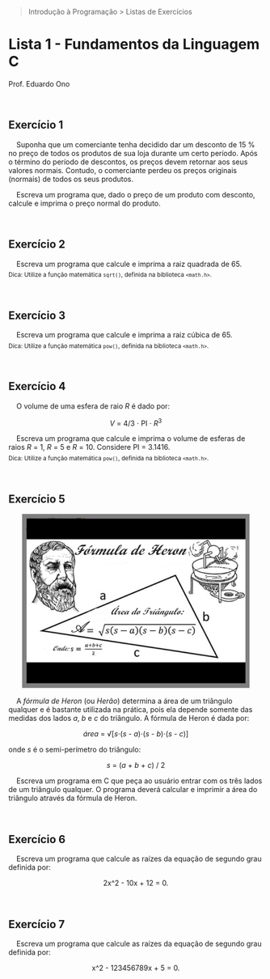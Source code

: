 > Introdução à Programação > Listas de Exercícios

# Lista 1 - Fundamentos da Linguagem C

Prof. Eduardo Ono

<br>

## Exercício 1

&nbsp;&nbsp;&nbsp;&nbsp;Suponha que um comerciante tenha decidido dar um desconto de 15 % no preço de todos os produtos de sua loja durante um certo período. Após o término do período de descontos, os preços devem retornar aos seus valores normais. Contudo, o comerciante perdeu os preços originais (normais) de todos os seus produtos.

&nbsp;&nbsp;&nbsp;&nbsp;Escreva um programa que, dado o preço de um produto com desconto, calcule e imprima o preço normal do produto.

<br>

## Exercício 2

&nbsp;&nbsp;&nbsp;&nbsp;Escreva um programa que calcule e imprima a raiz quadrada de 65.<br><sub>Dica: Utilize a função matemática `sqrt()`, definida na biblioteca `<math.h>`.</sub>

<br>

## Exercício 3

&nbsp;&nbsp;&nbsp;&nbsp;Escreva um programa que calcule e imprima a raiz cúbica de 65.<br><sub>Dica: Utilize a função matemática `pow()`, definida na biblioteca `<math.h>`.</sub>

<br>

## Exercício 4

&nbsp;&nbsp;&nbsp;&nbsp;O volume de uma esfera de raio _R_ é dado por:

<p align="center">
 <em>V</em> = 4/3 &sdot; PI &sdot; <em>R</em><sup>3</sup>
</p>
 
 &nbsp;&nbsp;&nbsp;&nbsp;Escreva um programa que calcule e imprima o volume de esferas de raios _R_ = 1, _R_ = 5 e _R_ = 10. Considere PI = 3.1416.<br><sub>Dica: Utilize a função matemática `pow()`, definida na biblioteca `<math.h>`.</sub>

<br>

## Exercício 5

<p align="center">
<img src="./imagens/heron.png" alt="img" width="450">
</p>

&nbsp;&nbsp;&nbsp;&nbsp;A _fórmula de Heron_ (ou _Herão_) determina a área de um triângulo qualquer e é bastante utilizada na prática, pois ela depende somente das medidas dos lados _a_, _b_ e _c_ do triângulo. A fórmula de Heron é dada por:

<p align="center">
<em>área</em> = &radic;[<em>s</em>&sdot;(<em>s</em> - <em>a</em>)&sdot;(<em>s</em> - <em>b</em>)&sdot;(<em>s</em> - <em>c</em>)]
</p>

onde _s_ é o semi-perímetro do triângulo:

<p align="center">
<em>s</em> = (<em>a</em> + <em>b</em> + <em>c</em>) / 2
</p>

&nbsp;&nbsp;&nbsp;&nbsp;Escreva um programa em C que peça ao usuário entrar com os três lados de um triângulo qualquer. O programa deverá calcular e imprimir a área do triângulo através da fórmula de Heron.

<br>

## Exercício 6

&nbsp;&nbsp;&nbsp;&nbsp;Escreva um programa que calcule as raízes da equação de segundo grau definida por:

<p align="center">
2x^2 - 10x + 12 = 0.
</p>

<br>

## Exercício 7

&nbsp;&nbsp;&nbsp;&nbsp;Escreva um programa que calcule as raízes da equação de segundo grau definida por:

<p align="center">
x^2 - 123456789x + 5 = 0.
</p>

<br>
